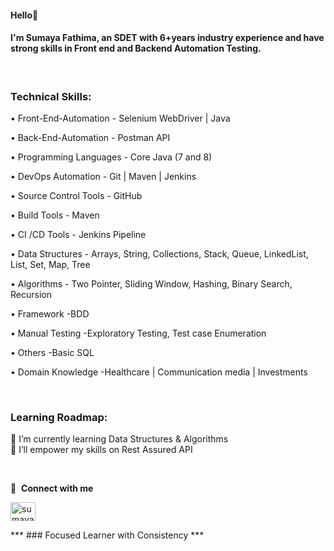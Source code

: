 #### Hello👋

#### I'm Sumaya Fathima, an SDET with 6+years industry experience and have strong skills in Front end and Backend Automation Testing. 

<br>

### Technical Skills: 

• Front-End-Automation - Selenium WebDriver | Java 

• Back-End-Automation - Postman API

• Programming Languages - Core Java (7 and 8)

• DevOps Automation - Git | Maven | Jenkins 

• Source Control Tools - GitHub

• Build Tools - Maven

• CI /CD Tools - Jenkins Pipeline

• Data Structures - Arrays, String, Collections, Stack, Queue, LinkedList, List, Set, Map, Tree

• Algorithms - Two Pointer, Sliding Window, Hashing, Binary Search, Recursion

• Framework -BDD

• Manual Testing -Exploratory Testing, Test case Enumeration

• Others -Basic SQL

• Domain Knowledge -Healthcare | Communication media | Investments

<br>

 ### Learning Roadmap: 
  
  🌱 I’m currently learning Data Structures & Algorithms <br>
  🌱 I’ll empower my skills on Rest Assured API

<br>
  
🔗 &nbsp;**Connect with me**
<p align="left">
<a href="[https://linkedin.com/in/gautamkrishnar](https://www.linkedin.com/in/sumaya-fathima-sdet)" target="blank"><img align="center" src="https://raw.githubusercontent.com/rahuldkjain/github-profile-readme-generator/master/src/images/icons/Social/linked-in-alt.svg" alt="sumayafathima" height="30" width="40" /></a>

 <br>
 
*** ### Focused Learner with Consistency *** 


 
 
